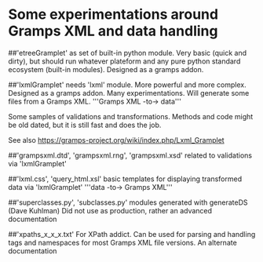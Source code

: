 # Some experimentations around Gramps XML and data handling

##'etreeGramplet' as set of built-in python module.
Very basic (quick and dirty), but should run whatever plateform and any pure python standard ecosystem (built-in modules). Designed as a gramps addon.

##'lxmlGramplet' needs 'lxml' module.
More powerful and more complex. Designed as a gramps addon.
Many experimentations. Will generate some files from a Gramps XML.
'''Gramps XML -to-> data''' 

Some samples of validations and transformations.
Methods and code might be old dated, but it is still fast and does the job.

See also https://gramps-project.org/wiki/index.php/Lxml_Gramplet

##'grampsxml.dtd', 'grampsxml.rng', 'grampsxml.xsd'
related to validations via 'lxmlGramplet'

##'lxml.css', 'query_html.xsl'
basic templates for displaying transformed data via 'lxmlGramplet'
'''data -to-> Gramps XML'''

##'superclasses.py', 'subclasses.py'
modules generated with generateDS (Dave Kuhlman)
Did not use as production, rather an advanced documentation

##'xpaths_x_x_x.txt'
For XPath addict.
Can be used for parsing and handling tags and namespaces for most Gramps XML file versions.
An alternate documentation
